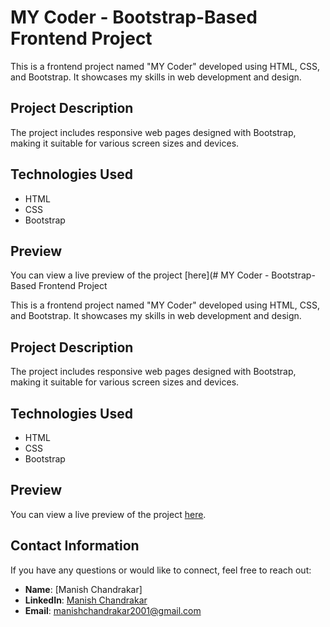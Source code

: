 # MY Coder - Bootstrap-Based Frontend Project

This is a frontend project named "MY Coder" developed using HTML, CSS, and Bootstrap. It showcases my skills in web development and design.

## Project Description

The project includes responsive web pages designed with Bootstrap, making it suitable for various screen sizes and devices.

## Technologies Used

- HTML
- CSS
- Bootstrap

## Preview

You can view a live preview of the project [here](# MY Coder - Bootstrap-Based Frontend Project

This is a frontend project named "MY Coder" developed using HTML, CSS, and Bootstrap. It showcases my skills in web development and design.

## Project Description

The project includes responsive web pages designed with Bootstrap, making it suitable for various screen sizes and devices.

## Technologies Used

- HTML
- CSS
- Bootstrap

## Preview

You can view a live preview of the project [here](https://manishchandrakar.github.io/MycoderBootstrap/index.html).


## Contact Information

If you have any questions or would like to connect, feel free to reach out:

- **Name**: [Manish Chandrakar]
- **LinkedIn**: [Manish Chandrakar](https://www.linkedin.com/in/manish-chandrakar-23392b183/)
- **Email**: [manishchandrakar2001@gmail.com](mailto:manishchandrakar2001@gmail.com)

